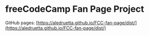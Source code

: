 # freeCodeCamp Fan Page Project

GitHub pages: [https://aledruetta.github.io/FCC-fan-page/dist/](https://aledruetta.github.io/FCC-fan-page/dist/)
